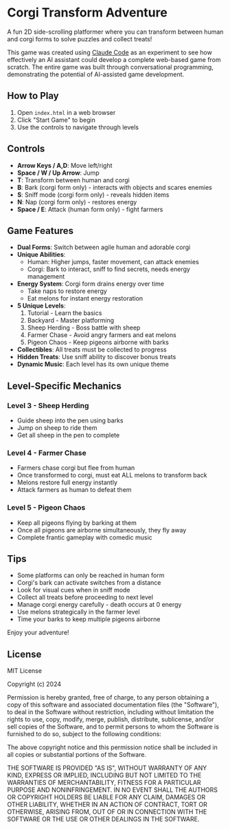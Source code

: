 # Corgi Transform Adventure

A fun 2D side-scrolling platformer where you can transform between human and corgi forms to solve puzzles and collect treats!

This game was created using [Claude Code](https://claude.ai/code) as an experiment to see how effectively an AI assistant could develop a complete web-based game from scratch. The entire game was built through conversational programming, demonstrating the potential of AI-assisted game development.

## How to Play

1. Open `index.html` in a web browser
2. Click "Start Game" to begin
3. Use the controls to navigate through levels

## Controls

- **Arrow Keys / A,D**: Move left/right
- **Space / W / Up Arrow**: Jump
- **T**: Transform between human and corgi
- **B**: Bark (corgi form only) - interacts with objects and scares enemies
- **S**: Sniff mode (corgi form only) - reveals hidden items
- **N**: Nap (corgi form only) - restores energy
- **Space / E**: Attack (human form only) - fight farmers

## Game Features

- **Dual Forms**: Switch between agile human and adorable corgi
- **Unique Abilities**: 
  - Human: Higher jumps, faster movement, can attack enemies
  - Corgi: Bark to interact, sniff to find secrets, needs energy management
- **Energy System**: Corgi form drains energy over time
  - Take naps to restore energy
  - Eat melons for instant energy restoration
- **5 Unique Levels**:
  1. Tutorial - Learn the basics
  2. Backyard - Master platforming
  3. Sheep Herding - Boss battle with sheep
  4. Farmer Chase - Avoid angry farmers and eat melons
  5. Pigeon Chaos - Keep pigeons airborne with barks
- **Collectibles**: All treats must be collected to progress
- **Hidden Treats**: Use sniff ability to discover bonus treats
- **Dynamic Music**: Each level has its own unique theme

## Level-Specific Mechanics

### Level 3 - Sheep Herding
- Guide sheep into the pen using barks
- Jump on sheep to ride them
- Get all sheep in the pen to complete

### Level 4 - Farmer Chase
- Farmers chase corgi but flee from human
- Once transformed to corgi, must eat ALL melons to transform back
- Melons restore full energy instantly
- Attack farmers as human to defeat them

### Level 5 - Pigeon Chaos
- Keep all pigeons flying by barking at them
- Once all pigeons are airborne simultaneously, they fly away
- Complete frantic gameplay with comedic music

## Tips

- Some platforms can only be reached in human form
- Corgi's bark can activate switches from a distance
- Look for visual cues when in sniff mode
- Collect all treats before proceeding to next level
- Manage corgi energy carefully - death occurs at 0 energy
- Use melons strategically in the farmer level
- Time your barks to keep multiple pigeons airborne

Enjoy your adventure!

## License

MIT License

Copyright (c) 2024

Permission is hereby granted, free of charge, to any person obtaining a copy
of this software and associated documentation files (the "Software"), to deal
in the Software without restriction, including without limitation the rights
to use, copy, modify, merge, publish, distribute, sublicense, and/or sell
copies of the Software, and to permit persons to whom the Software is
furnished to do so, subject to the following conditions:

The above copyright notice and this permission notice shall be included in all
copies or substantial portions of the Software.

THE SOFTWARE IS PROVIDED "AS IS", WITHOUT WARRANTY OF ANY KIND, EXPRESS OR
IMPLIED, INCLUDING BUT NOT LIMITED TO THE WARRANTIES OF MERCHANTABILITY,
FITNESS FOR A PARTICULAR PURPOSE AND NONINFRINGEMENT. IN NO EVENT SHALL THE
AUTHORS OR COPYRIGHT HOLDERS BE LIABLE FOR ANY CLAIM, DAMAGES OR OTHER
LIABILITY, WHETHER IN AN ACTION OF CONTRACT, TORT OR OTHERWISE, ARISING FROM,
OUT OF OR IN CONNECTION WITH THE SOFTWARE OR THE USE OR OTHER DEALINGS IN THE
SOFTWARE.
